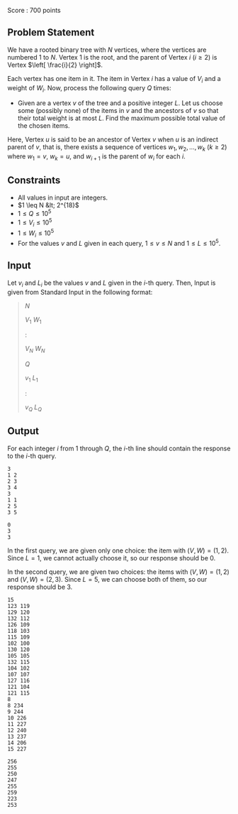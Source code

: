 Score : $700$ points

## Problem Statement

We have a rooted binary tree with $N$ vertices, where the vertices are numbered $1$ to $N$.
Vertex $1$ is the root, and the parent of Vertex $i$ ($i \geq 2$) is Vertex $\left[ \frac{i}{2} \right]$.

Each vertex has one item in it. The item in Vertex $i$ has a value of $V_i$ and a weight of $W_i$.
Now, process the following query $Q$ times:

- Given are a vertex $v$ of the tree and a positive integer $L$.
  Let us choose some (possibly none) of the items in $v$ and the ancestors of $v$ so that their total weight is at most $L$.
  Find the maximum possible total value of the chosen items.

Here, Vertex $u$ is said to be an ancestor of Vertex $v$ when $u$ is an indirect parent of $v$, that is, there exists a sequence of vertices $w_1,w_2,\ldots,w_k$ ($k\geq 2$) where $w_1=v$, $w_k=u$, and $w_{i+1}$ is the parent of $w_i$ for each $i$.

## Constraints

- All values in input are integers.
- $1 \leq N &lt; 2^{18}$
- $1 \leq Q \leq 10^5$
- $1 \leq V_i \leq 10^5$
- $1 \leq W_i \leq 10^5$
- For the values $v$ and $L$ given in each query, $1 \leq v \leq N$ and $1 \leq L \leq 10^5$.

## Input

Let $v_i$ and $L_i$ be the values $v$ and $L$ given in the $i$-th query.
Then, Input is given from Standard Input in the following format:

> $N$
> 
> $V_1$ $W_1$
> 
> $:$
> 
> $V_N$ $W_N$
> 
> $Q$
> 
> $v_1$ $L_1$
> 
> $:$
> 
> $v_Q$ $L_Q$

## Output

For each integer $i$ from $1$ through $Q$,
the $i$-th line should contain the response to the $i$-th query.

```input1
3
1 2
2 3
3 4
3
1 1
2 5
3 5
```

```output1
0
3
3
```

In the first query, we are given only one choice: the item with $(V, W)=(1,2)$. Since $L = 1$, we cannot actually choose it, so our response should be $0$.

In the second query, we are given two choices: the items with $(V, W)=(1,2)$ and $(V, W)=(2,3)$. Since $L = 5$, we can choose both of them, so our response should be $3$.

```input2
15
123 119
129 120
132 112
126 109
118 103
115 109
102 100
130 120
105 105
132 115
104 102
107 107
127 116
121 104
121 115
8
8 234
9 244
10 226
11 227
12 240
13 237
14 206
15 227
```

```output2
256
255
250
247
255
259
223
253
```